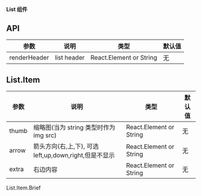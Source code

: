 #### List 组件

API
---

| 参数         | 说明        | 类型                    | 默认值 |
| ------------ | ----------- | ----------------------- | ------ |
| renderHeader | list header | React.Element or String | 无     |

##

List.Item
---
| 参数 | 说明 | 类型 | 默认值 |
|----------|----------------|----------|--------------|
| thumb | 缩略图(当为 string 类型时作为 img src)| React.Element or String | 无 |
| arrow | 箭头方向(右,上,下), 可选 left,up,down,right,但是不显示| React.Element or String | 无 |
| extra | 右边内容| React.Element or String | 无 |

List.Item.Brief